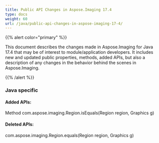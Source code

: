```yaml
---
title: Public API Changes in Aspose.Imaging 17.4
type: docs
weight: 60
url: /java/public-api-changes-in-aspose-imaging-17-4/
---
```


{{% alert color="primary" %}} 

This document describes the changes made in Aspose.Imaging for Java 17.4 that may be of interest to module/application developers. It includes new and updated public properties, methods, added APIs, but also a description of any changes in the behavior behind the scenes in Aspose.Imaging.

{{% /alert %}} 
### **Java specific**
#### **Added APIs:**
Method com.aspose.imaging.Region.isEquals(Region region, Graphics g)
#### **Deleted APIs:**
com.aspose.imaging.Region.equals(Region region, Graphics g)
